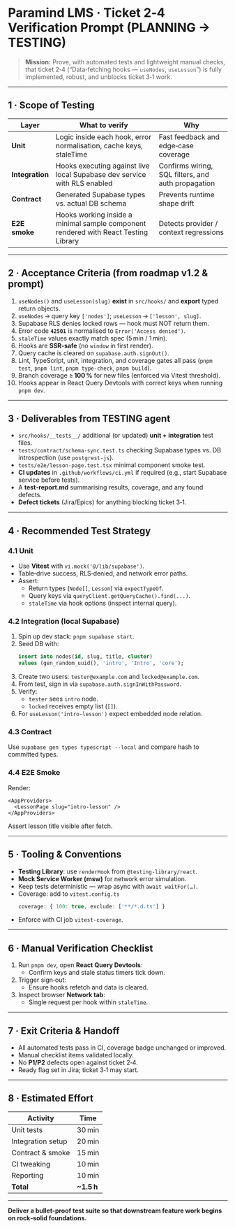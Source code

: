 # Paramind LMS · Ticket 2‑4 Verification Prompt (PLANNING → TESTING)

> **Mission:** Prove, with automated tests and lightweight manual checks, that ticket 2‑4 (“Data‑fetching hooks — `useNodes`, `useLesson`”) is fully implemented, robust, and unblocks ticket 3‑1 work.

---

## 1 · Scope of Testing

| Layer           | What to verify                                                                      | Why                                                |
| --------------- | ----------------------------------------------------------------------------------- | -------------------------------------------------- |
| **Unit**        | Logic inside each hook, error normalisation, cache keys, staleTime                  | Fast feedback and edge‑case coverage               |
| **Integration** | Hooks executing against live local Supabase dev service with RLS enabled            | Confirms wiring, SQL filters, and auth propagation |
| **Contract**    | Generated Supabase types vs. actual DB schema                                       | Prevents runtime shape drift                       |
| **E2E smoke**   | Hooks working inside a minimal sample component rendered with React Testing Library | Detects provider / context regressions             |

---

## 2 · Acceptance Criteria (from roadmap v1.2 & prompt)

1. `useNodes()` and `useLesson(slug)` **exist** in `src/hooks/` and **export** typed return objects.
2. `useNodes` → query key `['nodes']`; `useLesson` → `['lesson', slug]`.
3. Supabase RLS denies locked rows — hook must NOT return them.
4. Error code **`42501`** is normalised to `Error('Access denied')`.
5. `staleTime` values exactly match spec (5 min / 1 min).
6. Hooks are **SSR‑safe** (no `window` in first render).
7. Query cache is cleared on `supabase.auth.signOut()`.
8. Lint, TypeScript, unit, integration, and coverage gates all pass (`pnpm test`, `pnpm lint`, `pnpm type‑check`, `pnpm build`).
9. Branch coverage ≥ **100 %** for new files (enforced via Vitest threshold).
10. Hooks appear in React Query Devtools with correct keys when running `pnpm dev`.

---

## 3 · Deliverables from TESTING agent

- `src/hooks/__tests__/` additional (or updated) **unit + integration** test files.
- `tests/contract/schema-sync.test.ts` checking Supabase types vs. DB introspection (use `postgrest-js`).
- `tests/e2e/lesson-page.test.tsx` minimal component smoke test.
- **CI updates** in `.github/workflows/ci.yml` if required (e.g., start Supabase service before tests).
- A **test‑report.md** summarising results, coverage, and any found defects.
- **Defect tickets** (Jira/Epics) for anything blocking ticket 3‑1.

---

## 4 · Recommended Test Strategy

### 4.1 Unit

- Use **Vitest** with `vi.mock('@/lib/supabase')`.
- Table‑drive success, RLS‑denied, and network error paths.
- Assert:
  - Return types (`Node[]`, `Lesson`) via `expectTypeOf`.
  - Query keys via `queryClient.getQueryCache().find(...)`.
  - `staleTime` via hook options (inspect internal query).

### 4.2 Integration (local Supabase)

1. Spin up dev stack: `pnpm supabase start`.
2. Seed DB with:
   ```sql
   insert into nodes(id, slug, title, cluster)
   values (gen_random_uuid(), 'intro', 'Intro', 'core');
   ```
3. Create two users: `tester@example.com` and `locked@example.com`.
4. From test, sign in via `supabase.auth.signInWithPassword`.
5. Verify:
   - `tester` sees `intro` node.
   - `locked` receives empty list (`[]`).
6. For `useLesson('intro-lesson')` expect embedded node relation.

### 4.3 Contract

Use `supabase gen types typescript --local` and compare hash to committed types.

### 4.4 E2E Smoke

Render:

```tsx
<AppProviders>
  <LessonPage slug="intro-lesson" />
</AppProviders>
```

Assert lesson title visible after fetch.

---

## 5 · Tooling & Conventions

- **Testing Library**: use `renderHook` from `@testing-library/react`.
- **Mock Service Worker (msw)** for network error simulation.
- Keep tests deterministic — wrap async with `await waitFor(…)`.
- Coverage: add to `vitest.config.ts`
  ```ts
  coverage: { 100: true, exclude: ['**/*.d.ts'] }
  ```
- Enforce with CI job `vitest-coverage`.

---

## 6 · Manual Verification Checklist

1. Run `pnpm dev`, open **React Query Devtools**:
   - Confirm keys and stale status timers tick down.
2. Trigger sign‑out:
   - Ensure hooks refetch and data is cleared.
3. Inspect browser **Network tab**:
   - Single request per hook within `staleTime`.

---

## 7 · Exit Criteria & Handoff

- All automated tests pass in CI, coverage badge unchanged or improved.
- Manual checklist items validated locally.
- No **P1/P2** defects open against ticket 2‑4.
- Ready flag set in Jira; ticket 3‑1 may start.

---

## 8 · Estimated Effort

| Activity          | Time       |
| ----------------- | ---------- |
| Unit tests        | 30 min     |
| Integration setup | 20 min     |
| Contract & smoke  | 15 min     |
| CI tweaking       | 10 min     |
| Reporting         | 10 min     |
| **Total**         | **~1.5 h** |

---

**Deliver a bullet‑proof test suite so that downstream feature work begins on rock‑solid foundations.**
